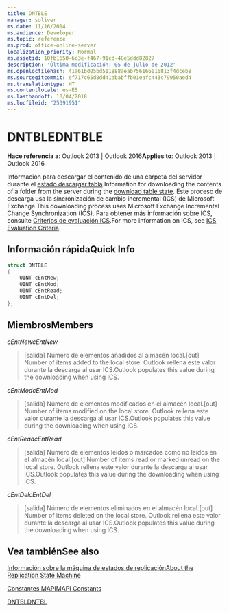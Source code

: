 ```yaml
---
title: DNTBLE
manager: soliver
ms.date: 11/16/2014
ms.audience: Developer
ms.topic: reference
ms.prod: office-online-server
localization_priority: Normal
ms.assetid: 10fb1650-6c3e-f467-91cd-48e5ddd82827
description: 'Última modificación: 05 de julio de 2012'
ms.openlocfilehash: 41a61bd05bd511888aeab756166016813f4dceb8
ms.sourcegitcommit: ef717c65d8dd41ababffb01eafc443c79950aed4
ms.translationtype: HT
ms.contentlocale: es-ES
ms.lasthandoff: 10/04/2018
ms.locfileid: "25391951"
---
```

# <a name="dntble"></a><span data-ttu-id="b6d9b-103">DNTBLE</span><span class="sxs-lookup"><span data-stu-id="b6d9b-103">DNTBLE</span></span>

  
  
<span data-ttu-id="b6d9b-104">**Hace referencia a**: Outlook 2013 | Outlook 2016</span><span class="sxs-lookup"><span data-stu-id="b6d9b-104">**Applies to**: Outlook 2013 | Outlook 2016</span></span> 
  
<span data-ttu-id="b6d9b-105">Información para descargar el contenido de una carpeta del servidor durante el [estado descargar tabla](download-table-state.md).</span><span class="sxs-lookup"><span data-stu-id="b6d9b-105">Information for downloading the contents of a folder from the server during the [download table state](download-table-state.md).</span></span> <span data-ttu-id="b6d9b-106">Este proceso de descarga usa la sincronización de cambio incremental (ICS) de Microsoft Exchange.</span><span class="sxs-lookup"><span data-stu-id="b6d9b-106">This downloading process uses Microsoft Exchange Incremental Change Synchronization (ICS).</span></span> <span data-ttu-id="b6d9b-107">Para obtener más información sobre ICS, consulte [Criterios de evaluación ICS](https://msdn.microsoft.com/library/aa579252%28EXCHG.80%29.aspx).</span><span class="sxs-lookup"><span data-stu-id="b6d9b-107">For more information on ICS, see [ICS Evaluation Criteria](https://msdn.microsoft.com/library/aa579252%28EXCHG.80%29.aspx).</span></span>
  
## <a name="quick-info"></a><span data-ttu-id="b6d9b-108">Información rápida</span><span class="sxs-lookup"><span data-stu-id="b6d9b-108">Quick Info</span></span>

```cpp
struct DNTBLE 
{ 
    UINT cEntNew; 
    UINT cEntMod; 
    UINT cEntRead; 
    UINT cEntDel; 
};
```

## <a name="members"></a><span data-ttu-id="b6d9b-109">Miembros</span><span class="sxs-lookup"><span data-stu-id="b6d9b-109">Members</span></span>

 <span data-ttu-id="b6d9b-110">_cEntNew_</span><span class="sxs-lookup"><span data-stu-id="b6d9b-110">_cEntNew_</span></span>
  
> <span data-ttu-id="b6d9b-111">[salida] Número de elementos añadidos al almacén local.</span><span class="sxs-lookup"><span data-stu-id="b6d9b-111">[out] Number of items added to the local store.</span></span> <span data-ttu-id="b6d9b-112">Outlook rellena este valor durante la descarga al usar ICS.</span><span class="sxs-lookup"><span data-stu-id="b6d9b-112">Outlook populates this value during the downloading when using ICS.</span></span>
    
 <span data-ttu-id="b6d9b-113">_cEntMod_</span><span class="sxs-lookup"><span data-stu-id="b6d9b-113">_cEntMod_</span></span>
  
> <span data-ttu-id="b6d9b-114">[salida] Número de elementos modificados en el almacén local.</span><span class="sxs-lookup"><span data-stu-id="b6d9b-114">[out] Number of items modified on the local store.</span></span> <span data-ttu-id="b6d9b-115">Outlook rellena este valor durante la descarga al usar ICS.</span><span class="sxs-lookup"><span data-stu-id="b6d9b-115">Outlook populates this value during the downloading when using ICS.</span></span>
    
 <span data-ttu-id="b6d9b-116">_cEntRead_</span><span class="sxs-lookup"><span data-stu-id="b6d9b-116">_cEntRead_</span></span>
  
> <span data-ttu-id="b6d9b-117">[salida] Número de elementos leídos o marcados como no leídos en el almacén local.</span><span class="sxs-lookup"><span data-stu-id="b6d9b-117">[out] Number of items read or marked unread on the local store.</span></span> <span data-ttu-id="b6d9b-118">Outlook rellena este valor durante la descarga al usar ICS.</span><span class="sxs-lookup"><span data-stu-id="b6d9b-118">Outlook populates this value during the downloading when using ICS.</span></span>
    
 <span data-ttu-id="b6d9b-119">_cEntDel_</span><span class="sxs-lookup"><span data-stu-id="b6d9b-119">_cEntDel_</span></span>
  
> <span data-ttu-id="b6d9b-120">[salida] Número de elementos eliminados en el almacén local.</span><span class="sxs-lookup"><span data-stu-id="b6d9b-120">[out] Number of items deleted on the local store.</span></span> <span data-ttu-id="b6d9b-121">Outlook rellena este valor durante la descarga al usar ICS.</span><span class="sxs-lookup"><span data-stu-id="b6d9b-121">Outlook populates this value during the downloading when using ICS.</span></span>
    
## <a name="see-also"></a><span data-ttu-id="b6d9b-122">Vea también</span><span class="sxs-lookup"><span data-stu-id="b6d9b-122">See also</span></span>



[<span data-ttu-id="b6d9b-123">Información sobre la máquina de estados de replicación</span><span class="sxs-lookup"><span data-stu-id="b6d9b-123">About the Replication State Machine</span></span>](about-the-replication-state-machine.md)
  
[<span data-ttu-id="b6d9b-124">Constantes MAPI</span><span class="sxs-lookup"><span data-stu-id="b6d9b-124">MAPI Constants</span></span>](mapi-constants.md)
  
[<span data-ttu-id="b6d9b-125">DNTBL</span><span class="sxs-lookup"><span data-stu-id="b6d9b-125">DNTBL</span></span>](dntbl.md)

